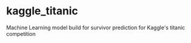 # kaggle_titanic
Machine Learning model build for survivor prediction for Kaggle's titanic competition
